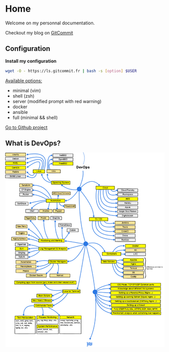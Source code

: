 # Home

Welcome on my personnal documentation.

Checkout my blog on [GitCommit](https://gitcommit.fr)

## Configuration

**Install my configuration**

```bash
wget -O - https://ls.gitcommit.fr | bash -s [option] $USER
```

<u>Available options:</u>

- minimal (vim)
- shell (zsh)
- server (modified prompt with red warning)
- docker
- ansible
- full (minimal && shell)


[Go to Github project](https://github.com/victorboissiere/lifesaver)

## What is DevOps?

![DevOps](../assets/devops.png)
